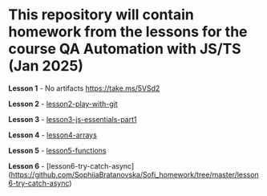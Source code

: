 # This repository will contain homework from the lessons for the course QA Automation with JS/TS (Jan 2025)

**Lesson 1** - No artifacts https://take.ms/5VSd2

**Lesson 2** - [lesson2-play-with-git](https://github.com/SophiiaBratanovska/Sofi_homework/tree/master/lesson2-play-with-git)

**Lesson 3** - [lesson3-js-essentials-part1](https://github.com/SophiiaBratanovska/Sofi_homework/tree/master/lesson3-js-essentials-part1) 
 
**Lesson 4** - [lesson4-arrays](https://github.com/SophiiaBratanovska/Sofi_homework/tree/446755b03ab0c346ac28fbafefcc927b06064ce6/lesson4-arrays/src)

**Lesson 5** - [lesson5-functions](https://github.com/SophiiaBratanovska/Sofi_homework/tree/master/lesson5-functions/src)

**Lesson 6** - [lesson6-try-catch-async] (https://github.com/SophiiaBratanovska/Sofi_homework/tree/master/lesson6-try-catch-async)
